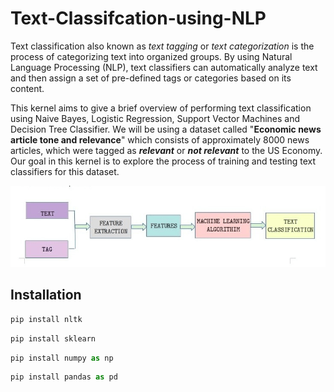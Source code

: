 # Text-Classifcation-using-NLP
Text classification also known as *text tagging* or *text categorization* is the process of categorizing text into organized groups. By using Natural Language Processing (NLP), text classifiers can automatically analyze text and then assign a set of pre-defined tags or categories based on its content.

This kernel aims to give  a brief overview of performing text classification using Naive Bayes, Logistic Regression, Support Vector Machines and Decision Tree Classifier. We will be using a dataset called "**Economic news article tone and relevance**" which consists of approximately 8000 news articles, which were tagged as ***relevant*** or ***not relevant*** to the US Economy. Our goal in this kernel is to explore the process of training and testing text classifiers for this dataset.


![alt text](https://github.com/adityapandey14/Text-Classifcation-using-NLP/blob/main/text-classification-python-spacy.png)

## Installation
```python
pip install nltk
```

```python
pip install sklearn
```

```python
pip install numpy as np
```

```python
pip install pandas as pd
```
